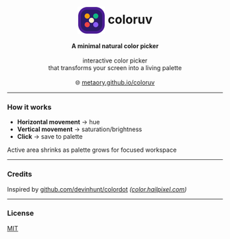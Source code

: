 <div align="center">
  <h1>
    <img valign="middle" src="public/logo.svg" alt="logo" height="64" />
    coloruv
  </h1>
  <strong>
    A minimal natural color picker
  </strong>
  <br>
  <br>
    interactive color picker
  <br>
    that transforms your screen into a living palette
  <br>
  <br>
  🌐 <a href="https://metaory.github.io/coloruv">metaory.github.io/coloruv</a>
</div>

---

### How it works

- **Horizontal movement** → hue
- **Vertical movement** → saturation/brightness
- **Click** → save to palette

Active area shrinks as palette grows for focused workspace

---

### Credits

Inspired by [github.com/devinhunt/colordot](https://github.com/devinhunt/colordot) 
_([color.hailpixel.com](https://color.hailpixel.com))_

---

### License

[MIT](LICENSE)
